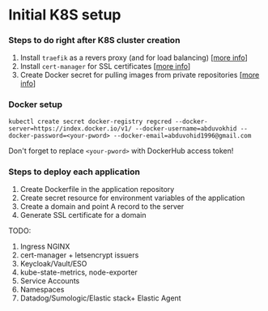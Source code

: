 # Initial K8S setup

### Steps to do right after K8S cluster creation
1. Install `traefik` as a revers proxy (and for load balancing) [[more info](https://doc.traefik.io/traefik/getting-started/install-traefik/)]
2. Install `cert-manager` for SSL certificates [[more info](https://www.vultr.com/docs/how-to-deploy-a-secure-nginx-website-on-vultr-kubernetes-engine/#Configuring_cert_manager_for_Traefik_Ingress)]
3. Create Docker secret for pulling images from private repositories [[more info](https://kubernetes.io/docs/tasks/configure-pod-container/pull-image-private-registry/)]

### Docker setup
```
kubectl create secret docker-registry regcred --docker-server=https://index.docker.io/v1/ --docker-username=abduvokhid --docker-password=<your-pword> --docker-email=abduvohid1996@gmail.com
```
Don't forget to replace `<your-pword>` with DockerHub access token!

### Steps to deploy each application
1. Create Dockerfile in the application repository
2. Create secret resource for environment variables of the application
3. Create a domain and point A record to the server
4. Generate SSL certificate for a domain


TODO:
1. Ingress NGINX
2. cert-manager + letsencrypt issuers
3. Keycloak/Vault/ESO
4. kube-state-metrics, node-exporter
5. Service Accounts
6. Namespaces
7. Datadog/Sumologic/Elastic stack+ Elastic Agent
